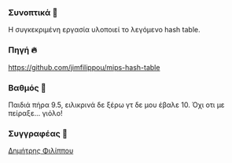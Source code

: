 ### Συνοπτικά 💨

Η συγκεκριμένη εργασία υλοποιεί το λεγόμενο hash table.

### Πηγή 🔥

https://github.com/jimfilippou/mips-hash-table

### Βαθμός 🚀

Παιδιά πήρα 9.5, ειλικρινά δε ξέρω γτ δε μου έβαλε 10. Όχι οτι με πείραξε... γιόλο!

### Συγγραφέας 👀

<a href="https://github.com/jimfilippou">Δημήτρης Φιλίππου</a>
